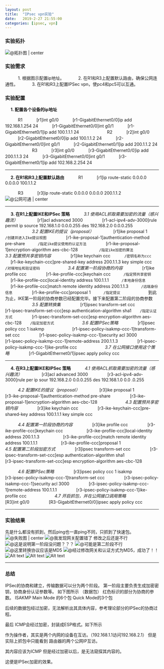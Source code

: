 ```yaml
---
layout: post
title:  "IPsec vpn实验"
date:   2019-2-27 21:55:00
categories: [ipsec, vpn]
---
```



### 实验拓扑

![@拓扑图 | center ](https://i.imgur.com/8caH2gc.png)
### 实验需求

　　　1. 根据图示配置ip地址。
　　　2. 在R1和R3上配置默认路由，确保公网连通性。
　　　3. 在R1和R3上配置IPSec vpn，使pc4和pc5可以互通。

### 实验配置
&emsp; **1. 配置各个设备的ip地址**

　　　R1
　　　[r1]int g0/0
　　　[r1-GigabitEthernet0/0]ip add 192.168.1.254 24
　　　[r1-GigabitEthernet0/0]int g0/1
　　　[r1-GigabitEthernet0/1]ip add 100.1.1.1 24
　　　
　　　R2
　　　[r2]int g0/0
　　　[r2-GigabitEthernet0/0]ip add 100.1.1.2 24
　　　[r2-GigabitEthernet0/0]int g0/1
　　　[r2-GigabitEthernet0/1]ip add 200.1.1.2 24
　　　
　　　R3
　　　[r3]int g0/0
　　　[r3-GigabitEthernet0/0]ip add 200.1.1.3 24
　　　[r3-GigabitEthernet0/0]int g0/1
　　　[r3-GigabitEthernet0/1]ip add 102.168.2.254 24
　　　
　

------

&emsp; **2. 在R1和R3上配置默认路由**
　　　R1
　　　[r1]ip route-static 0.0.0.0 0.0.0.0 100.1.1.2

　　　R3
　　　[r3]ip route-static 0.0.0.0 0.0.0.0 200.1.1.2
　　　![@公网可通 | center ](./1551238784719.png)

------
&emsp; **3. 在R1上配置IKE和IPSec 策略**
　　　*3.1 使用ACL抓取需要加密的流量（感兴趣流）*
　　　&emsp; [r1]acl advanced 3000
　　　&emsp; [r1-acl-ipv4-adv-3000]rule permit ip source 192.168.1.0 0.0.0.255 des 192.168.2.0 0.0.0.255
　　　
　　　*3.2 配置IKE的提议（proposal）*
　　　&emsp; [r1]ike proposal 1　　　　　`/创建并进入Ike提议视图`
　　　&emsp; [r1-ike-proposal-1]authentication-method pre-share　　　`/指定ike提议使用的认证方法`
　　　&emsp; [r1-ike-proposal-1]encryption-algorithm aes-cbc-128　　　　　`/指定ike加密的算法`
　　　
　　　*3.3 配置预共享密钥内容*
　　　&emsp; [r1]ike keychain ccc 　　　`/密钥名称为ccc`
　　　&emsp; [r1-ike-keychain-ccc]pre-shared-key address 200.1.1.3 key simple ccc　　　`/对端地址和验证密码`
　　　
　　　*3.4 配置第一阶段协商的内容*
　　　&emsp; [r1]ike profile ccc
　　　&emsp; [r1-ike-profile-ccc]keychain ccc　　　`/指定预共享密钥`
　　　&emsp; [r1-ike-profile-ccc]local-identity address 100.1.1.1　　　`/本地身份信息`
　　　&emsp; [r1-ike-profile-ccc]match remote identity address 200.1.1.3　　　`/远端身份信息`
　　　&emsp; [r1-ike-profile-ccc]proposal 1　　　`/指定提议`
　　　
　　　到此为止，IKE第一阶段的协商参数已经配置完毕。接下来配置第二阶段的协商参数
　　　
　　　*3.5 配置转换集*
　　　&emsp; [r1]ipsec transform-set ccc
　　　&emsp; [r1-ipsec-transform-set-ccc]esp authentication-algorithm sha1　　`/指定认证方式`
　　　&emsp; [r1-ipsec-transform-set-ccc]esp encryption-algorithm aes-cbc-128　　`/指定加密方式`
　　　
　　　*3.6 配置IPSec策略*
　　　&emsp; [r1]ipsec policy ccc 1 isakmp　　
　　　&emsp; [r1-ipsec-policy-isakmp-ccc-1]transform-set ccc
　　　&emsp; [r1-ipsec-policy-isakmp-ccc-1]security acl 3000
　　　&emsp; [r1-ipsec-policy-isakmp-ccc-1]remote-address 200.1.1.3
　　　&emsp; [r1-ipsec-policy-isakmp-ccc-1]ike-profile ccc
　　　
　　　*3.7 在公网接口使用这个策略*
　　　&emsp; [r1-GigabitEthernet0/1]ipsec apply policy ccc

------
&emsp; **4. 在R3上配置IKE和IPSec 策略**
　　　*4.1 使用ACL抓取需要加密的流量（感兴趣流）*
　　　&emsp; [r3]acl advanced 3000
　　　&emsp; [r3-acl-ipv4-adv-3000]rule per ip sour 192.168.2.0 0.0.0.255 des 192.168.1.0 0.0
.0.255

　　　*4.2 配置IKE的提议（proposal）*
　　　&emsp; [r3]ike proposal 1
　　　&emsp; [r3-ike-proposal-1]authentication-method pre-share
　　　&emsp; [r3-ike-proposal-1]encryption-algorithm aes-cbc-128
　　　
　　　*4.3 配置预共享密钥内容*
　　　&emsp; [r3]ike keychain ccc 
　　　&emsp; [r3-ike-keychain-ccc]pre-shared-key address 100.1.1.1 key simple ccc　　

　　　*4.4 配置第一阶段协商的内容*
　　　&emsp; [r3]ike profile ccc
　　　&emsp; [r3-ike-profile-ccc]keychain ccc　
　　　&emsp; [r3-ike-profile-ccc]local-identity address 200.1.1.3　
　　　&emsp; [r3-ike-profile-ccc]match remote identity address 100.1.1.1　
　　　&emsp; [r3-ike-profile-ccc]proposal 1　
　　　
　　　*4.5 配置第二阶段加密方式*
　　　&emsp; [r3]ipsec transform-set ccc
　　　&emsp; [r3-ipsec-transform-set-ccc]esp authentication-algorithm sha1　　
　　　&emsp; [r3-ipsec-transform-set-ccc]esp encryption-algorithm aes-cbc-128　

　　　*4.6 配置IPSec策略*
　　　&emsp; [r3]ipsec policy ccc 1 isakmp　　
　　　&emsp; [r3-ipsec-policy-isakmp-ccc-1]transform-set ccc
　　　&emsp; [r3-ipsec-policy-isakmp-ccc-1]security acl 3000
　　　&emsp; [r3-ipsec-policy-isakmp-ccc-1]remote-address 100.1.1.1
　　　&emsp; [r3-ipsec-policy-isakmp-ccc-1]ike-profile ccc
　　　
　　　*4.7 开启抓包，并在公网接口调用策略*
　　　&emsp; [R3]int g0/0
　　　&emsp; [R3-GigabitEthernet0/0]ipsec apply policy ccc

------
### 实验结果
先是什么都没有抓到，然后ping也一直ping不同，只抓到了快速包。
![@失败图 | center ](./1551249336620.png)
![@我发现网关配置错了](./1551249400866.png)
修改之后还是不行
![@这是说明第一阶段没问题？？？](./1551249636672.png)
![@可能是第二阶段不行](./1551249801513.png)
![@这里转换协议应该是MD5](./1551250046154.png)
![@经过修改网关和认证方式为MD5，成功了！！](./1551250135290.png)
![Alt text](./1551250319089.png)
![Alt text](./1551250371556.png)
![Alt text](./1551250466481.png)

------
### 总结
IPSec的协商和建立，传输数据可以分为两个阶段。
第一阶段主要负责生成加密密钥，协商身份认证参数等。
如下图所示
（数据包）
红色标识的部分为协商的参数。
ISAKMP Main Mode 的6个包 Quick Mode的3个包

后续的数据包经过加密，无法解析出其具体内容，参考理论部分的IPSec的协商过程。

最后 ICMP会经过加密，封装成ESP格式。如下所示

作为操作者，其实是两个内网的设备在互访。（192.168.1.1访问192.168.2.1）
但是实际上抓包中只能看到 路由器的两个公网IP互访。

其内容应该为ICMP 但是经过加密以后，是无法窥探其内容的。

这便是IPSec加密的效果。



